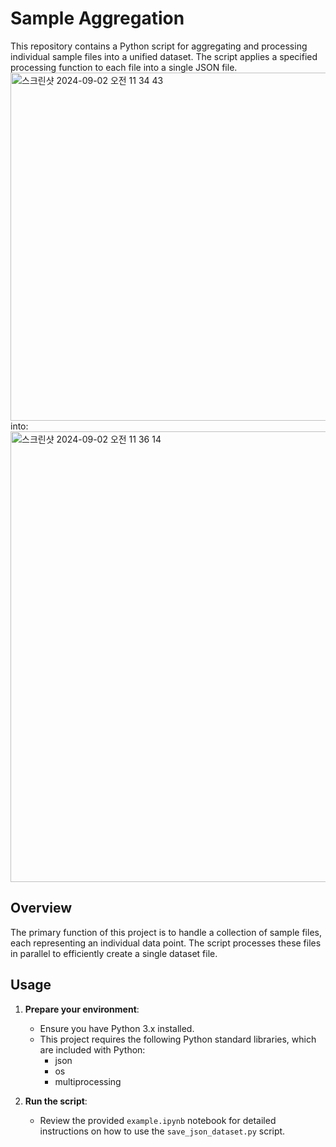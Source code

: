 # Sample Aggregation

This repository contains a Python script for aggregating and processing individual sample files into a unified dataset. The script applies a specified processing function to each file into a single JSON file.
<img width="557" alt="스크린샷 2024-09-02 오전 11 34 43" src="https://github.com/user-attachments/assets/29b1c308-ddbe-4601-acd1-7d6f724b4257">  
into:  
<img width="721" alt="스크린샷 2024-09-02 오전 11 36 14" src="https://github.com/user-attachments/assets/280a4d0d-2189-485a-b500-5b506f73b127">


## Overview

The primary function of this project is to handle a collection of sample files, each representing an individual data point. The script processes these files in parallel to efficiently create a single dataset file.

## Usage

1. **Prepare your environment**:
   - Ensure you have Python 3.x installed.
   - This project requires the following Python standard libraries, which are included with Python:
     - json
     - os
     - multiprocessing

2. **Run the script**:
   - Review the provided `example.ipynb` notebook for detailed instructions on how to use the `save_json_dataset.py` script.
